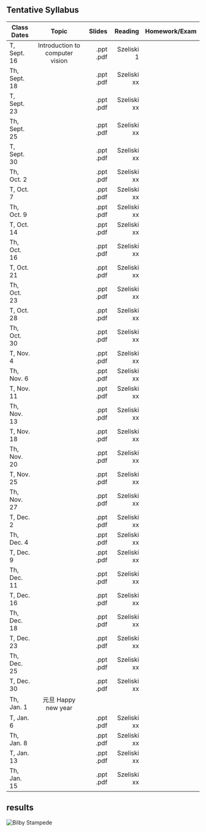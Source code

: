 
## **Tentative** Syllabus

| Class Dates   | Topic                 | Slides  | Reading | Homework/Exam |
| ------------- |:---------------------:| -------:| -------:| ------------: |
| T, Sept. 16    | Introduction to computer vision | .ppt .pdf | Szeliski 1 | |
| Th, Sept. 18 | | .ppt .pdf | Szeliski xx| |
| T, Sept. 23 | | .ppt .pdf | Szeliski xx| |
| Th, Sept. 25 | | .ppt .pdf | Szeliski xx| |
| T, Sept. 30 | | .ppt .pdf | Szeliski xx| |
| Th, Oct. 2 | | .ppt .pdf | Szeliski xx| |
| T, Oct. 7 | | .ppt .pdf | Szeliski xx| |
| Th, Oct. 9 | | .ppt .pdf | Szeliski xx| |
| T, Oct. 14 | | .ppt .pdf | Szeliski xx| |
| Th, Oct. 16 | | .ppt .pdf | Szeliski xx| |
| T, Oct. 21 | | .ppt .pdf | Szeliski xx| |
| Th, Oct. 23 | | .ppt .pdf | Szeliski xx| |
| T, Oct. 28 | | .ppt .pdf | Szeliski xx| |
| Th, Oct. 30 | | .ppt .pdf | Szeliski xx| |
| T, Nov. 4 | | .ppt .pdf | Szeliski xx| |
| Th, Nov. 6 | | .ppt .pdf | Szeliski xx| |
| T, Nov. 11 | | .ppt .pdf | Szeliski xx| |
| Th, Nov. 13 | | .ppt .pdf | Szeliski xx| |
| T, Nov. 18 | | .ppt .pdf | Szeliski xx| |
| Th, Nov. 20 | | .ppt .pdf | Szeliski xx| |
| T, Nov. 25 | | .ppt .pdf | Szeliski xx| |
| Th, Nov. 27 | | .ppt .pdf | Szeliski xx| |
| T, Dec. 2 | | .ppt .pdf | Szeliski xx| |
| Th, Dec. 4 | | .ppt .pdf | Szeliski xx| |
| T, Dec. 9 | | .ppt .pdf | Szeliski xx| |
| Th, Dec. 11 | | .ppt .pdf | Szeliski xx| |
| T, Dec. 16 | | .ppt .pdf | Szeliski xx| |
| Th, Dec. 18 | | .ppt .pdf | Szeliski xx| |
| T, Dec. 23 | | .ppt .pdf | Szeliski xx| |
| Th, Dec. 25 | | .ppt .pdf | Szeliski xx| |
| T, Dec. 30 | | .ppt .pdf | Szeliski xx| |
| Th, Jan. 1 | 元旦 Happy new year||| |
| T, Jan. 6 | | .ppt .pdf | Szeliski xx| |
| Th, Jan. 8 | |.ppt .pdf | Szeliski xx| |
| T, Jan. 13 | | .ppt .pdf | Szeliski xx| |
| Th, Jan. 15 | | .ppt .pdf | Szeliski xx| |


## results
![Bilby Stampede](http://www.nthu.edu.tw/_img/aboutnthu/pic2-01.png)
